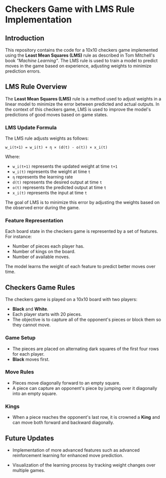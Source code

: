 # Checkers Game with LMS Rule Implementation

## Introduction

This repository contains the code for a 10x10 checkers game implemented using the **Least Mean Squares (LMS)** rule as described in Tom Mitchell's book *"Machine Learning"*. The LMS rule is used to train a model to predict moves in the game based on experience, adjusting weights to minimize prediction errors.

## LMS Rule Overview

The **Least Mean Squares (LMS)** rule is a method used to adjust weights in a linear model to minimize the error between predicted and actual outputs. In the context of this checkers game, LMS is used to improve the model's predictions of good moves based on game states.

### LMS Update Formula

The LMS rule adjusts weights as follows:

```
w_i(t+1) = w_i(t) + η × (d(t) - o(t)) × x_i(t)
```

Where:
- `w_i(t+1)` represents the updated weight at time `t+1`
- `w_i(t)` represents the weight at time `t`
- `η` represents the learning rate
- `d(t)` represents the desired output at time `t`
- `o(t)` represents the predicted output at time `t`
- `x_i(t)` represents the input at time `t`


The goal of LMS is to minimize this error by adjusting the weights based on the observed error during the game.

### Feature Representation

Each board state in the checkers game is represented by a set of features. For instance:
- Number of pieces each player has.
- Number of kings on the board.
- Number of available moves.

The model learns the weight of each feature to predict better moves over time.

## Checkers Game Rules

The checkers game is played on a 10x10 board with two players:
- **Black** and **White**. 
- Each player starts with 20 pieces.
- The objective is to capture all of the opponent's pieces or block them so they cannot move.

### Game Setup

- The pieces are placed on alternating dark squares of the first four rows for each player.
- **Black** moves first.

### Move Rules

- Pieces move diagonally forward to an empty square.
- A piece can capture an opponent's piece by jumping over it diagonally into an empty square.

### Kings

- When a piece reaches the opponent's last row, it is crowned a **King** and can move both forward and backward diagonally.

## Future Updates

- Implementation of more advanced features such as advanced reinforcement learning for enhanced move prediction.

- Visualization of the learning process by tracking weight changes over multiple games.



